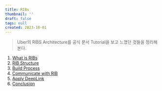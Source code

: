 ```yaml
---
title: RIBs
thumbnail: ''
draft: false
tags: null
created: 2023-10-01
---
```



 > 
 > Uber의 RIBS Architecture를 공식 문서 Tutorial을 보고 느꼈던 것들을 정리해본다.

1. [What is RIBs](What%20is%20RIBs.md)
1. [RIB Structure](RIB%20Structure.md)
1. [Build Process](Build%20Process.md)
1. [Communicate with RIB](Communicate%20with%20RIB.md)
1. [Apply DeepLink](Apply%20DeepLink.md)
1. [Conclusion](Conclusion.md)
